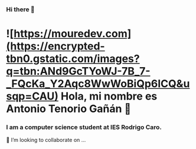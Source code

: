 ### Hi there 👋

# ![https://mouredev.com](https://encrypted-tbn0.gstatic.com/images?q=tbn:ANd9GcTYoWJ-7B_7-_FQcKa_Y2Aqc8WwWoBiQp6ICQ&usqp=CAU) Hola, mi nombre es Antonio Tenorio Gañán 👋
### I am a computer science student at IES Rodrigo Caro.
👯 I’m looking to collaborate on ...
<!--
**Antonio-Gabino/Antonio-Gabino** is a ✨ _special_ ✨ repository because its `README.md` (this file) appears on your GitHub profile.
Here are some ideas to get you started:

- 🔭 I’m currently working on ...
- 🌱 I’m currently learning ...
- 👯 I’m looking to collaborate on ...
- 🤔 I’m looking for help with ...
- 💬 Ask me about ...
- 📫 How to reach me: ...
- 😄 Pronouns: ...
- ⚡ Fun fact: ...
-->

